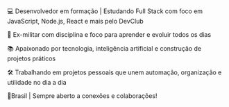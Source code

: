 💻 Desenvolvedor em formação | Estudando Full Stack com foco em JavaScript, Node.js, React e mais pelo DevClub

🚀 Ex-militar com disciplina e foco para aprender e evoluir todos os dias

📚 Apaixonado por tecnologia, inteligência artificial e construção de projetos práticos

🛠️ Trabalhando em projetos pessoais que unem automação, organização e utilidade no dia a dia

📍Brasil | Sempre aberto a conexões e colaborações!

 
